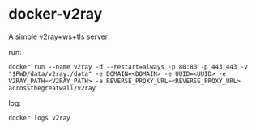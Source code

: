 # docker-v2ray

A simple v2ray+ws+tls server

run:
```
docker run --name v2ray -d --restart=always -p 80:80 -p 443:443 -v "$PWD/data/v2ray:/data" -e DOMAIN=<DOMAIN> -e UUID=<UUID> -e V2RAY_PATH=<V2RAY_PATH> -e REVERSE_PROXY_URL=<REVERSE_PROXY_URL> acrossthegreatwall/v2ray
```
log:
```
docker logs v2ray
```
